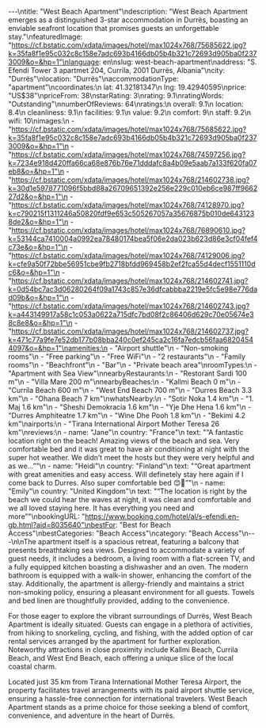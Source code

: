 ---\ntitle: "West Beach Apartment"\ndescription: "West Beach Apartment emerges as a distinguished 3-star accommodation in Durrës, boasting an enviable seafront location that promises guests an unforgettable stay."\nfeaturedImage: "https://cf.bstatic.com/xdata/images/hotel/max1024x768/75685622.jpg?k=35fa8f1e95c032c8c158e7adc693b4166db05b4b321c72693d905ba0f2373009&o=&hp=1"\nlanguage: en\nslug: west-beach-apartment\naddress: "S. Efendi Tower 3 apartmet 204, Currila, 2001 Durrës, Albania"\ncity: "Durrës"\nlocation: "Durrës"\naccommodationType: "apartment"\ncoordinates:\n  lat: 41.32181347\n  lng: 19.42940595\nprice: "US$38"\npriceFrom: 38\nstarRating: 3\nrating: 9.1\nratingWords: "Outstanding"\nnumberOfReviews: 64\nratings:\n  overall: 9.1\n  location: 8.4\n  cleanliness: 9.1\n  facilities: 9.1\n  value: 9.2\n  comfort: 9\n  staff: 9.2\n  wifi: 10\nimages:\n  - "https://cf.bstatic.com/xdata/images/hotel/max1024x768/75685622.jpg?k=35fa8f1e95c032c8c158e7adc693b4166db05b4b321c72693d905ba0f2373009&o=&hp=1"\n  - "https://cf.bstatic.com/xdata/images/hotel/max1024x768/74597256.jpg?k=7234e918d420ffa66ca68e876b76e71dddafc8a4b09e5aab7a133f620fa07eb8&o=&hp=1"\n  - "https://cf.bstatic.com/xdata/images/hotel/max1024x768/214602738.jpg?k=30d1e5978771096f5bbd88a26709651392e256e229c010eb6ce987ff966227d2&o=&hp=1"\n  - "https://cf.bstatic.com/xdata/images/hotel/max1024x768/74128970.jpg?k=c790215f1311246a50820fdf9e653c505267057a35676875b010de6431238de2&o=&hp=1"\n  - "https://cf.bstatic.com/xdata/images/hotel/max1024x768/76890610.jpg?k=53144ca7410004a0992ea78480174bea5f06e2da023b623d86e3cf04fef4c73e&o=&hp=1"\n  - "https://cf.bstatic.com/xdata/images/hotel/max1024x768/74129006.jpg?k=cfe9a50f72bbe56951cbe9fb2718bfdd969458b2ef2fca55d4decf1551110dc6&o=&hp=1"\n  - "https://cf.bstatic.com/xdata/images/hotel/max1024x768/214602741.jpg?k=0d54bc7ac3d06280264f09a1743c857e36dfcabbba2219e5fc5e98e776dad09b&o=&hp=1"\n  - "https://cf.bstatic.com/xdata/images/hotel/max1024x768/214602743.jpg?k=a443149917a58c1c053a0622a715dfc7bd08f2c86406d629c70e05674e38c8e8&o=&hp=1"\n  - "https://cf.bstatic.com/xdata/images/hotel/max1024x768/214602737.jpg?k=471c77a9fe7e52db177b08bba240c0ef245ca2c16fa7edcb56faa68204544097&o=&hp=1"\namenities:\n  - "Airport shuttle"\n  - "Non-smoking rooms"\n  - "Free parking"\n  - "Free WiFi"\n  - "2 restaurants"\n  - "Family rooms"\n  - "Beachfront"\n  - "Bar"\n  - "Private beach area"\nroomTypes:\n  - "Apartment with Sea View"\nnearbyRestaurants:\n  - "Restorant Sardi 100 m"\n  - "Villa Mare 200 m"\nnearbyBeaches:\n  - "Kallmi Beach 0 m"\n  - "Currila Beach 600 m"\n  - "West End Beach 700 m"\n  - "Durres Beach 3.3 km"\n  - "Ohana Beach 7 km"\nwhatsNearby:\n  - "Sotir Noka 1.4 km"\n  - "1. Maj 1.6 km"\n  - "Sheshi Demokracia 1.6 km"\n  - "Yje Dhe Hena 1.6 km"\n  - "Durres Amphiteatre 1.7 km"\n  - "Wine Dhe Pooh 1.8 km"\n  - "Bekimi 4.2 km"\nairports:\n  - "Tirana International Airport Mother Teresa 26 km"\nreviews:\n  - name: "Jane"\n    country: "France"\n    text: "“A fantastic location right on the beach! Amazing views of the beach and sea. Very comfortable bed and it was great to have air conditioning at night with the super hot weather. We didn’t meet the hosts but they were very helpful and as we...”"\n  - name: "Heidi"\n    country: "Finland"\n    text: "“Great apartment with great amenities and easy access. Will definetely stay here again if I come back to Durres. Also super comfortable bed 😊🙏”"\n  - name: "Emily"\n    country: "United Kingdom"\n    text: "“The location is right by the beach we could hear the waves at night, it was clean and comfortable and we all loved staying here. It has everything you need and more”"\nbookingURL: "https://www.booking.com/hotel/al/s-efendi.en-gb.html?aid=8035640"\nbestFor: "Best for Beach Access"\nbestCategories: "Beach Access"\ncategory: "Beach Access"\n---\n\nThe apartment itself is a spacious retreat, featuring a balcony that presents breathtaking sea views. Designed to accommodate a variety of guest needs, it includes a bedroom, a living room with a flat-screen TV, and a fully equipped kitchen boasting a dishwasher and an oven. The modern bathroom is equipped with a walk-in shower, enhancing the comfort of the stay. Additionally, the apartment is allergy-friendly and maintains a strict non-smoking policy, ensuring a pleasant environment for all guests. Towels and bed linen are thoughtfully provided, adding to the convenience.

For those eager to explore the vibrant surroundings of Durrës, West Beach Apartment is ideally situated. Guests can engage in a plethora of activities, from hiking to snorkeling, cycling, and fishing, with the added option of car rental services arranged by the apartment for further exploration. Noteworthy attractions in close proximity include Kallmi Beach, Currila Beach, and West End Beach, each offering a unique slice of the local coastal charm.

Located just 35 km from Tirana International Mother Teresa Airport, the property facilitates travel arrangements with its paid airport shuttle service, ensuring a hassle-free connection for international travelers. West Beach Apartment stands as a prime choice for those seeking a blend of comfort, convenience, and adventure in the heart of Durrës.